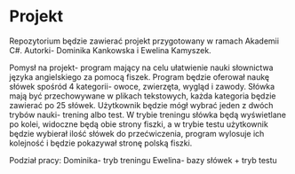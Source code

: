# Projekt
Repozytorium będzie zawierać projekt przygotowany w ramach Akademii C#.
Autorki- Dominika Kankowska i Ewelina Kamyszek.

Pomysł na projekt- program mający na celu ułatwienie nauki słownictwa języka angielskiego za pomocą fiszek.
Program będzie oferował naukę słówek spośród 4 kategorii- owoce, zwierzęta, wygląd i zawody. Słówka mają być przechowywane w plikach tekstowych, każda kategoria będzie zawierać po 25 słówek. Użytkownik będzie mógł wybrać jeden z dwóch trybów nauki- trening albo test. W trybie treningu słówka będą wyświetlane po kolei, widoczne będą obie strony fiszki, a w trybie testu użytkownik będzie wybierał ilość słówek do przećwiczenia, program wylosuje ich kolejność i będzie pokazywał stronę polską fiszki. 

Podział pracy:
Dominika- tryb treningu
Ewelina- bazy słówek + tryb testu
